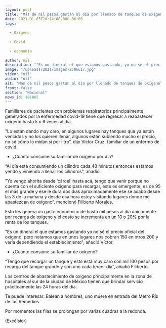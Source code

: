 ```yaml
---
layout: post
title: "Más de mil pesos gastan al día por llenado de tanques de oxígeno"
date: 2021-01-05T20:14:00.000-06:00
tags:
  
  - Oxigeno
  
  - Covid
  
  - economía
  
author: nil
description: "‘Es un dineral el que estamos gastando, yo no sé el precio oficial del oxígeno, pero notamos que en unos lugares nos cobran 150 en otros 200’ dijo el familiar de un enfermo de covid"
image: "/uploads/2021/images-2506617.jpg"
video: "nil"
audio: "nil"
alt: "Más de mil pesos gastan al día por llenado de tanques de oxígeno"
front: false
section: "Nacional"
news_id: 181885
---
```


Familiares de pacientes con problemas respiratorios principalmente generados por la enfermedad covid-19 tiene que regresar a reabastecer oxígeno hasta 5 o 6 veces al día.  

"Lo están dando muy caro, en algunos lugares hay tanques que ya están vencidos y no los quieren llenar, algunos están subiendo mucho el precio, no sé cómo lo midan si por litro”, dijo Víctor Cruz, familiar de un enfermo de covid.

- ¿Cuánto consume su familiar de oxígeno por día?

“Al día está consumiendo un cilindro cada 40 minutos entonces estamos yendo y viniendo a llenar los cilindros", añadió.

 
"Yo vengo ahorita desde ‘cárcel’ hasta acá, tengo que venir porque no cuenta con el suficiente oxígeno para recargar, éste es emergente, es de 95 el más grande y ese le dura dos días aproximadamente ese se acabó desde las 3 de la mañana y desde esa hora estoy visitando lugares donde me abastezcan de oxígeno”, mencionó Filiberto Morales.

Esto les genera un gasto económico de hasta mil pesos al día únicamente por recarga de oxígeno y el costo se incrementa en un 10 o 20% por la renta de los tanques.

"Es un dineral el que estamos gastando yo no sé el precio oficial del oxígeno, pero notamos que en unos lugares nos cobran 150 en otros 200 y varía dependiendo el establecimiento", añadió Víctor.

  - ¿Cuánto consume su familiar de oxígeno?

“Tengo que recargar un tanque y esto está muy caro son mil 100 pesos por recarga del tanque grande y son uno cada tercer día”, añadió Filiberto.

Los centros de abastecimiento de oxígeno principalmente en la zona de hospitales al sur de la ciudad de México tienen que brindar servicio prácticamente las 24 horas del día.

Te puede interesar: Balean a hombres; uno muere en entrada del Metro Río de los Remedios

Por momentos las filas se prolongan por varias cuadras a la redonda.

(Excélsior)